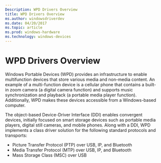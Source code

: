 ```yaml
---
Description: WPD Drivers Overview
title: WPD Drivers Overview
ms.author: windowsdriverdev
ms.date: 04/20/2017
ms.topic: article
ms.prod: windows-hardware
ms.technology: windows-devices
---
```


# WPD Drivers Overview


Windows Portable Devices (WPD) provides an infrastructure to enable multifunction devices that store various media and non-media content. An example of a multi-function device is a cellular phone that contains a built-in zoom camera (a digital camera function) and supports music synchronization and playback (a portable media player function). Additionally, WPD makes these devices accessible from a Windows-based computer.

The object-based Device-Driver Interface (DDI) enables convergent devices, initially focused on smart storage devices such as portable media players, digital still cameras, and mobile phones. Along with a DDI, WPD implements a class driver solution for the following standard protocols and transports:

-   Picture Transfer Protocol (PTP) over USB, IP, and Bluetooth
-   Media Transfer Protocol (MTP) over USB, IP, and Bluetooth
-   Mass Storage Class (MSC) over USB

 

 




